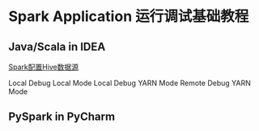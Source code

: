 # Spark Application 运行调试基础教程

## Java/Scala in IDEA

[Spark配置Hive数据源](work/component/Big-Data/Apache-Spark/library/DataSet-and-DataFrame/Spark配置Hive数据源.md)

Local Debug Local Mode
Local Debug YARN Mode
Remote Debug YARN Mode

## PySpark in PyCharm
